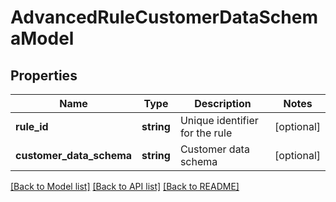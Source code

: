 # AdvancedRuleCustomerDataSchemaModel

## Properties
Name | Type | Description | Notes
------------ | ------------- | ------------- | -------------
**rule_id** | **string** | Unique identifier for the rule | [optional] 
**customer_data_schema** | **string** | Customer data schema | [optional] 

[[Back to Model list]](../README.md#documentation-for-models) [[Back to API list]](../README.md#documentation-for-api-endpoints) [[Back to README]](../README.md)



